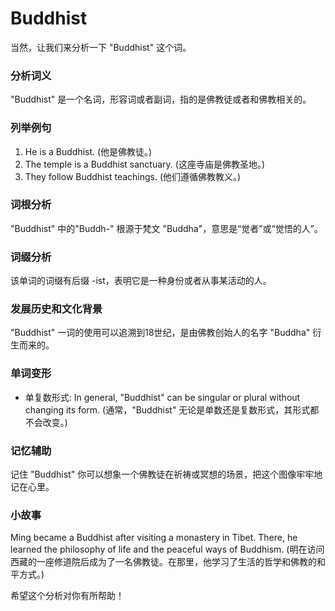 # Buddhist

当然，让我们来分析一下 "Buddhist" 这个词。

  

### 分析词义

  

"Buddhist" 是一个名词，形容词或者副词，指的是佛教徒或者和佛教相关的。

  

### 列举例句

  

1.  He is a Buddhist. (他是佛教徒。)
2.  The temple is a Buddhist sanctuary. (这座寺庙是佛教圣地。)
3.  They follow Buddhist teachings. (他们遵循佛教教义。)

  

### 词根分析

  

"Buddhist" 中的"Buddh-" 根源于梵文 "Buddha"，意思是“觉者”或“觉悟的人”。

  

### 词缀分析

  

该单词的词缀有后缀 -ist，表明它是一种身份或者从事某活动的人。

  

### 发展历史和文化背景

  

"Buddhist" 一词的使用可以追溯到18世纪，是由佛教创始人的名字 "Buddha" 衍生而来的。

  

### 单词变形

  

*   单复数形式: In general, "Buddhist" can be singular or plural without changing its form. (通常，"Buddhist" 无论是单数还是复数形式，其形式都不会改变。)

  

### 记忆辅助

  

记住 "Buddhist" 你可以想象一个佛教徒在祈祷或冥想的场景，把这个图像牢牢地记在心里。

  

### 小故事

  

Ming became a Buddhist after visiting a monastery in Tibet. There, he learned the philosophy of life and the peaceful ways of Buddhism. (明在访问西藏的一座修道院后成为了一名佛教徒。在那里，他学习了生活的哲学和佛教的和平方式。)

  

希望这个分析对你有所帮助！
